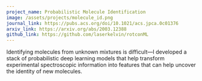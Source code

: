 ```yaml
---
project_name: Probabilistic Molecule Identification
image: /assets/projects/molecule_id.png
journal_link: https://pubs.acs.org/doi/10.1021/acs.jpca.0c01376
arxiv_link: https://arxiv.org/abs/2003.12388
github_link: https://github.com/laserkelvin/rotconML
---
```


Identifying molecules from unknown mixtures is difficult—I developed a stack of probabilistic deep learning models that help transform experimental spectroscopic information into features that can help uncover the identity of new molecules.